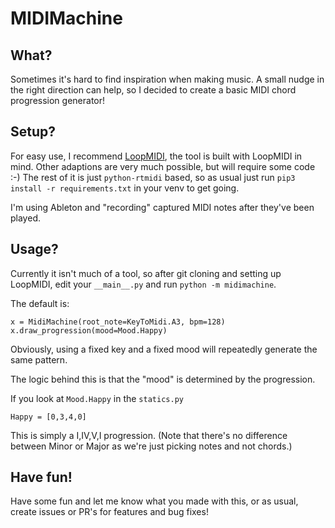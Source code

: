 # MIDIMachine

## What?
Sometimes it's hard to find inspiration when making music.
A small nudge in the right direction can help, so I decided to create a basic MIDI chord progression generator!

## Setup?
For easy use, I recommend [LoopMIDI](https://www.tobias-erichsen.de/software/loopmidi.html), the tool is built with LoopMIDI in mind.
Other adaptions are very much possible, but will require some code :-)
The rest of it is just `python-rtmidi` based, so as usual just run `pip3 install -r requirements.txt` in your venv to get going.

I'm using Ableton and "recording" captured MIDI notes after they've been played. 

## Usage?
Currently it isn't much of a tool, so after git cloning and setting up LoopMIDI, edit your `__main__.py` and run `python -m midimachine`. 

The default is:
```
x = MidiMachine(root_note=KeyToMidi.A3, bpm=128)
x.draw_progression(mood=Mood.Happy)
```

Obviously, using a fixed key and a fixed mood will repeatedly generate the same pattern.

The logic behind this is that the "mood" is determined by the progression.

If you look at `Mood.Happy` in the `statics.py`

`Happy = [0,3,4,0]`

This is simply a I,IV,V,I progression. (Note that there's no difference between Minor or Major as we're just picking notes and not chords.)

## Have fun!
Have some fun and let me know what you made with this, or as usual, create issues or PR's for features and bug fixes!

